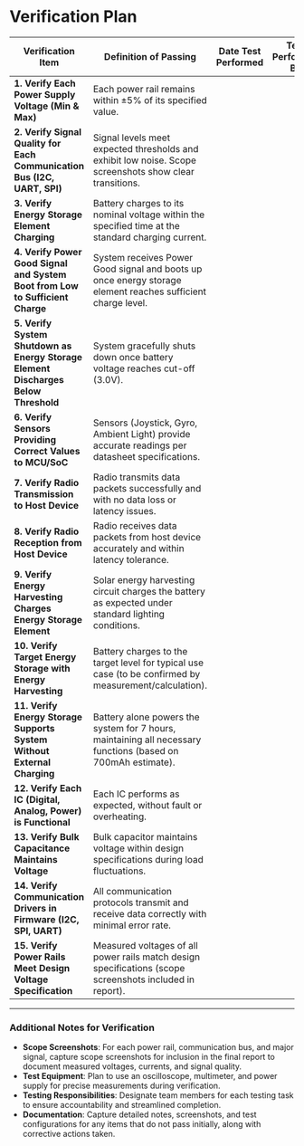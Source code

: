 # Verification Plan

| **Verification Item**                                          | **Definition of Passing**                                                                                   | **Date Test Performed** | **Test Performed By** | **Measured Result** | **Pass (Y/N)** |
|----------------------------------------------------------------|-------------------------------------------------------------------------------------------------------------|--------------------------|------------------------|---------------------|----------------|
| **1. Verify Each Power Supply Voltage (Min & Max)**            | Each power rail remains within ±5% of its specified value.                                                  |                          |                        |                     |                |
| **2. Verify Signal Quality for Each Communication Bus (I2C, UART, SPI)** | Signal levels meet expected thresholds and exhibit low noise. Scope screenshots show clear transitions.     |                          |                        |                     |                |
| **3. Verify Energy Storage Element Charging**                  | Battery charges to its nominal voltage within the specified time at the standard charging current.           |                          |                        |                     |                |
| **4. Verify Power Good Signal and System Boot from Low to Sufficient Charge** | System receives Power Good signal and boots up once energy storage element reaches sufficient charge level. |                          |                        |                     |                |
| **5. Verify System Shutdown as Energy Storage Element Discharges Below Threshold** | System gracefully shuts down once battery voltage reaches cut-off (3.0V).                                  |                          |                        |                     |                |
| **6. Verify Sensors Providing Correct Values to MCU/SoC**       | Sensors (Joystick, Gyro, Ambient Light) provide accurate readings per datasheet specifications.             |                          |                        |                     |                |
| **7. Verify Radio Transmission to Host Device**                | Radio transmits data packets successfully and with no data loss or latency issues.                          |                          |                        |                     |                |
| **8. Verify Radio Reception from Host Device**                 | Radio receives data packets from host device accurately and within latency tolerance.                       |                          |                        |                     |                |
| **9. Verify Energy Harvesting Charges Energy Storage Element** | Solar energy harvesting circuit charges the battery as expected under standard lighting conditions.         |                          |                        |                     |                |
| **10. Verify Target Energy Storage with Energy Harvesting**    | Battery charges to the target level for typical use case (to be confirmed by measurement/calculation).      |                          |                        |                     |                |
| **11. Verify Energy Storage Supports System Without External Charging** | Battery alone powers the system for 7 hours, maintaining all necessary functions (based on 700mAh estimate). |                          |                        |                     |                |
| **12. Verify Each IC (Digital, Analog, Power) is Functional**  | Each IC performs as expected, without fault or overheating.                                                 |                          |                        |                     |                |
| **13. Verify Bulk Capacitance Maintains Voltage**              | Bulk capacitor maintains voltage within design specifications during load fluctuations.                     |                          |                        |                     |                |
| **14. Verify Communication Drivers in Firmware (I2C, SPI, UART)** | All communication protocols transmit and receive data correctly with minimal error rate.                    |                          |                        |                     |                |
| **15. Verify Power Rails Meet Design Voltage Specification**   | Measured voltages of all power rails match design specifications (scope screenshots included in report).    |                          |                        |                     |                |

---

### Additional Notes for Verification

- **Scope Screenshots**: For each power rail, communication bus, and major signal, capture scope screenshots for inclusion in the final report to document measured voltages, currents, and signal quality.
- **Test Equipment**: Plan to use an oscilloscope, multimeter, and power supply for precise measurements during verification.
- **Testing Responsibilities**: Designate team members for each testing task to ensure accountability and streamlined completion.
- **Documentation**: Capture detailed notes, screenshots, and test configurations for any items that do not pass initially, along with corrective actions taken.
